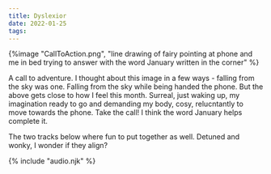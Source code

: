 ```yaml
---
title: Dyslexior
date: 2022-01-25
tags:
---
```



{%image "CallToAction.png", "line drawing of fairy pointing at phone and me in bed trying to answer with the word January written in the corner" %}


A call to adventure. I thought about this image in a few ways - falling from the
sky was one. Falling from the sky while being handed the phone. But the above
gets close to how I feel this month. Surreal, just waking up, my imagination
ready to go and demanding my body, cosy, relucntantly to move towards the phone.
Take the call! I think the word January helps complete it.

The two tracks below where fun to put together as well. Detuned and wonky, I
wonder if they align?

<audio id="song"><source src="{{ '/posts/assets/music/lightJanuary.mp3' | url }}"/></audio>
<audio id="songB"><source src="{{ '/posts/assets/music/darkJanuary.mp3' | url }}"/></audio>
{% include "audio.njk" %}



